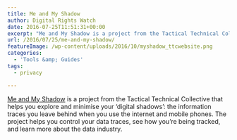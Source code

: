 ```yaml
---
title: Me and My Shadow
author: Digital Rights Watch
date: 2016-07-25T11:51:31+00:00
excerpt: "Me and My Shadow is a project from the Tactical Technical Collective that helps you explore and minimise your 'digital shadows': the information traces you leave behind when you use the internet and mobile phones."
url: /2016/07/25/me-and-my-shadow/
featureImage: /wp-content/uploads/2016/10/myshadow_ttcwebsite.png
categories:
  - 'Tools &amp; Guides'
tags:
  - privacy

---
```

[Me and My Shadow][1] is a project from the Tactical Technical Collective that helps you explore and minimise your &#8216;digital shadows&#8217;: the information traces you leave behind when you use the internet and mobile phones. The project helps you control your data traces, see how you&#8217;re being tracked, and learn more about the data industry.



 [1]: https://myshadow.org/
